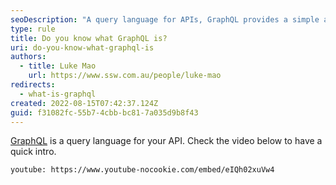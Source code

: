 ```yaml
---
seoDescription: "A query language for APIs, GraphQL provides a simple and intuitive way to manage complex data relationships."
type: rule
title: Do you know what GraphQL is?
uri: do-you-know-what-graphql-is
authors:
  - title: Luke Mao
    url: https://www.ssw.com.au/people/luke-mao
redirects:
  - what-is-graphql
created: 2022-08-15T07:42:37.124Z
guid: f31082fc-55b7-4cbb-bc81-7a035d9b8f43
---
```

[GraphQL](https://graphql.org/) is a query language for your API. Check the video below to have a quick intro.

`youtube: https://www.youtube-nocookie.com/embed/eIQh02xuVw4`
